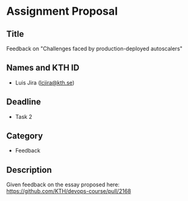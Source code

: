 # Assignment Proposal

## Title
Feedback on "Challenges faced by production-deployed autoscalers"

## Names and KTH ID
  - Luis Jira (lcjira@kth.se)

## Deadline
  - Task 2

## Category
  - Feedback

## Description
Given feedback on the essay proposed here: https://github.com/KTH/devops-course/pull/2168
